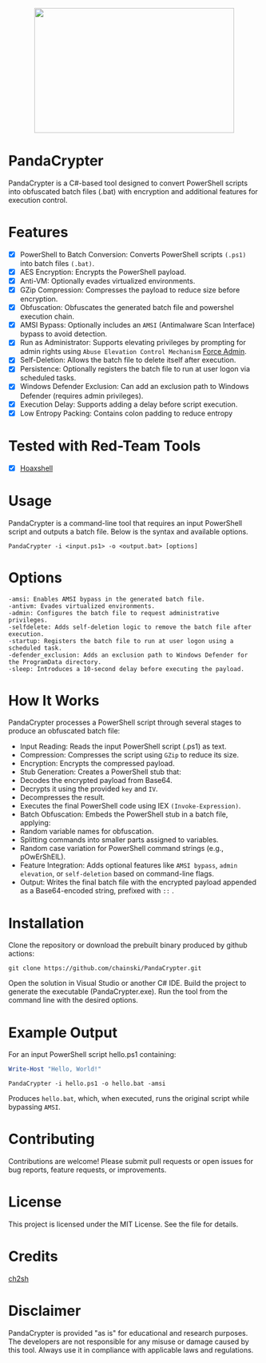 <p align="center">
<img src="https://github.com/Chainski/PandaCrypter/blob/main/assets/PandaCrypter.png?raw=true", width="400", height="250">
</p>

# PandaCrypter
PandaCrypter is a C#-based tool designed to convert PowerShell scripts into obfuscated batch files (.bat) with encryption and additional features for execution control. 

# Features
- [x] PowerShell to Batch Conversion: Converts PowerShell scripts `(.ps1)` into batch files `(.bat)`.
- [x] AES Encryption: Encrypts the PowerShell payload.
- [x] Anti-VM: Optionally evades virtualized environments.
- [x] GZip Compression: Compresses the payload to reduce size before encryption.
- [x] Obfuscation: Obfuscates the generated batch file and powershel execution chain. 
- [x] AMSI Bypass: Optionally includes an `AMSI` (Antimalware Scan Interface) bypass to avoid detection.
- [x] Run as Administrator: Supports elevating privileges by prompting for admin rights using `Abuse Elevation Control Mechanism` [Force Admin](https://github.com/Chainski/ForceAdmin).
- [x] Self-Deletion: Allows the batch file to delete itself after execution.
- [x] Persistence: Optionally registers the batch file to run at user logon via scheduled tasks.
- [x] Windows Defender Exclusion: Can add an exclusion path to Windows Defender (requires admin privileges).
- [x] Execution Delay: Supports adding a delay before script execution.
- [x] Low Entropy Packing: Contains colon padding to reduce entropy

# Tested with Red-Team Tools 
- [x] [Hoaxshell](https://github.com/t3l3machus/hoaxshell)

# Usage
PandaCrypter is a command-line tool that requires an input PowerShell script and outputs a batch file. Below is the syntax and available options.

```batch
PandaCrypter -i <input.ps1> -o <output.bat> [options]
```

# Options
```
-amsi: Enables AMSI bypass in the generated batch file.
-antivm: Evades virtualized environments.
-admin: Configures the batch file to request administrative privileges.
-selfdelete: Adds self-deletion logic to remove the batch file after execution.
-startup: Registers the batch file to run at user logon using a scheduled task.
-defender_exclusion: Adds an exclusion path to Windows Defender for the ProgramData directory.
-sleep: Introduces a 10-second delay before executing the payload.
```

# How It Works
PandaCrypter processes a PowerShell script through several stages to produce an obfuscated batch file:

- Input Reading: Reads the input PowerShell script (.ps1) as text.
- Compression: Compresses the script using `GZip` to reduce its size.
- Encryption: Encrypts the compressed payload.
- Stub Generation: Creates a PowerShell stub that:
- Decodes the encrypted payload from Base64.
- Decrypts it using the provided `key` and `IV`.
- Decompresses the result.
- Executes the final PowerShell code using IEX `(Invoke-Expression)`.
- Batch Obfuscation: Embeds the PowerShell stub in a batch file, applying:
- Random variable names for obfuscation.
- Splitting commands into smaller parts assigned to variables.
- Random case variation for PowerShell command strings (e.g., pOwErShElL).
- Feature Integration: Adds optional features like `AMSI bypass`, `admin elevation`, or `self-deletion` based on command-line flags.
- Output: Writes the final batch file with the encrypted payload appended as a Base64-encoded string, prefixed with `::` .

# Installation
Clone the repository or download the prebuilt binary produced by github actions:
```
git clone https://github.com/chainski/PandaCrypter.git
```
Open the solution in Visual Studio or another C# IDE.
Build the project to generate the executable (PandaCrypter.exe).
Run the tool from the command line with the desired options.

# Example Output
For an input PowerShell script hello.ps1 containing:

```powershell
Write-Host "Hello, World!"
```

```batch
PandaCrypter -i hello.ps1 -o hello.bat -amsi
```

Produces `hello.bat`, which, when executed, runs the original script while bypassing `AMSI`. 

# Contributing
Contributions are welcome! Please submit pull requests or open issues for bug reports, feature requests, or improvements.

# License
This project is licensed under the MIT License. See the file for details.

# Credits
[ch2sh](https://github.com/ch2sh/Crybat)

# Disclaimer
PandaCrypter is provided "as is" for educational and research purposes. The developers are not responsible for any misuse or damage caused by this tool. 
Always use it in compliance with applicable laws and regulations.
